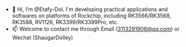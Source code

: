- 👋 Hi, I’m @Etafy-Dol. I'm developing practical applications and softwares on platforms of Rockchip, including RK3566/RK3568, RK3588, RV1126, RK3399/RK3399Pro, etc. 
- 📫 Welcome to contact me through Email (3113291906@qq.com) or Wechat (ShaugarDolley) 

<!---
Etafy-Dol/Etafy-Dol is a ✨ special ✨ repository because its `README.md` (this file) appears on your GitHub profile.
You can click the Preview link to take a look at your changes.
--->
